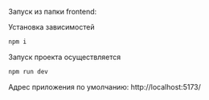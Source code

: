 Запуск из папки frontend:


Установка зависимостей
```bash
npm i
```

Запуск проекта осуществляется 

```bash
npm run dev
```
Адрес приложения по умолчанию: http://localhost:5173/
